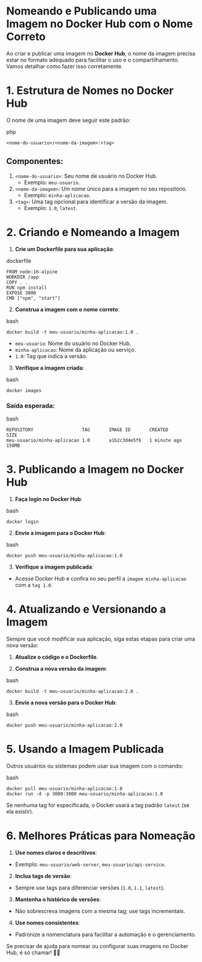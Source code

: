 # Nomeando e Publicando uma Imagem no Docker Hub com o Nome Correto
Ao criar e publicar uma imagem no **Docker Hub**, o nome da imagem precisa estar no formato adequado para facilitar o uso e o compartilhamento. Vamos detalhar como fazer isso corretamente.

# 1. Estrutura de Nomes no Docker Hub
O nome de uma imagem deve seguir este padrão:

php
```
<nome-do-usuario>/<nome-da-imagem>:<tag>
```
## Componentes:
1. `<nome-do-usuario>`: Seu nome de usuário no Docker Hub.
   - Exemplo: `meu-usuario`.
2. `<nome-da-imagem>`: Um nome único para a imagem no seu repositório.
   - Exemplo: `minha-aplicacao`.
3. `<tag>`: Uma tag opcional para identificar a versão da imagem.
   - Exemplo: `1.0`, `latest`.

# 2. Criando e Nomeando a Imagem
1. **Crie um Dockerfile para sua aplicação**:

dockerfile
```
FROM node:16-alpine
WORKDIR /app
COPY . .
RUN npm install
EXPOSE 3000
CMD ["npm", "start"]
```
2. **Construa a imagem com o nome correto**:

bash
```
docker build -t meu-usuario/minha-aplicacao:1.0 .
```
- `meu-usuario`: Nome do usuário no Docker Hub.
- `minha-aplicacao`: Nome da aplicação ou serviço.
- `1.0`: Tag que indica a versão.

3. **Verifique a imagem criada**:

bash
```
docker images
```
### Saída esperada:

bash
```
REPOSITORY                  TAG       IMAGE ID       CREATED         SIZE
meu-usuario/minha-aplicacao 1.0       a1b2c3d4e5f6   1 minute ago    150MB
```
# 3. Publicando a Imagem no Docker Hub
1. **Faça login no Docker Hub**:

bash
```
docker login
```
2. **Envie a imagem para o Docker Hub**:

bash
```
docker push meu-usuario/minha-aplicacao:1.0
```
3. **Verifique a imagem publicada**:
- Acesse Docker Hub e confira no seu perfil a `imagem minha-aplicacao` com a `tag 1.0`.

# 4. Atualizando e Versionando a Imagem
Sempre que você modificar sua aplicação, siga estas etapas para criar uma nova versão:

1. **Atualize o código e o Dockerfile**.

2. **Construa a nova versão da imagem**:

bash
```
docker build -t meu-usuario/minha-aplicacao:2.0 .
```
3. **Envie a nova versão para o Docker Hub**:

bash
```
docker push meu-usuario/minha-aplicacao:2.0
```
# 5. Usando a Imagem Publicada
Outros usuários ou sistemas podem usar sua imagem com o comando:

bash
```
docker pull meu-usuario/minha-aplicacao:1.0
docker run -d -p 3000:3000 meu-usuario/minha-aplicacao:1.0
```
Se nenhuma tag for especificada, o Docker usará a tag padrão `latest` (se ela existir).

# 6. Melhores Práticas para Nomeação
1. **Use nomes claros e descritivos**:
- Exemplo: `meu-usuario/web-server`, `meu-usuario/api-service`.

2. **Inclua tags de versão**:
- Sempre use tags para diferenciar versões (`1.0`, `1.1`, `latest`).

3. **Mantenha o histórico de versões**:
- Não sobrescreva imagens com a mesma tag; use tags incrementais.

4. **Use nomes consistentes**:
- Padronize a nomenclatura para facilitar a automação e o gerenciamento.

Se precisar de ajuda para nomear ou configurar suas imagens no Docker Hub, é só chamar! 🚀😊